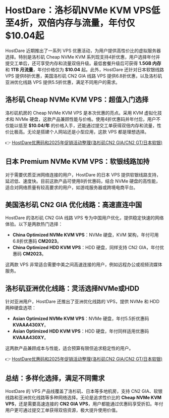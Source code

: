 # HostDare：洛杉矶NVMe KVM VPS低至4折，双倍内存与流量，年付仅$10.04起

HostDare 近期推出了一系列 VPS 优惠活动，为用户提供高性价比的虚拟服务器选择。特别是洛杉矶 Cheap NVMe KVM 系列现支持4折优惠，用户选择年付并提交工单后，还可享受内存和流量双倍升级。最低套餐升级后可获得 **1.5GB 内存** 和 **1TB 月流量**，年付价格仅为 **$10.04** 起。此外，HostDare 还针对日本软银线路 VPS 提供8折优惠，美国洛杉矶 CN2 GIA 线路 VPS 提供6.8折优惠，以及洛杉矶亚洲优化线路 VPS 提供5.5折优惠，满足不同用户的需求。

## 洛杉矶 Cheap NVMe KVM VPS：超值入门选择

洛杉矶机房的 Cheap NVMe KVM VPS 是本次优惠的亮点。采用 KVM 虚拟化技术和 NVMe 硬盘，这款产品兼顾性能与价格。使用4折优惠码并年付后，用户不仅能以低至 **$10.04/年** 的价格入手，还能通过提交工单获得双倍内存和流量，性价比极高。无论是搭建个人网站还是小型应用，这款 VPS 都是理想选择。

👉 [HostDare优惠码和2025年促销活动整理(洛杉矶CN2 GIA/CN2 GT/日本软银)](https://bit.ly/hostdare)

## 日本 Premium NVMe KVM VPS：软银线路加持

对于需要优质亚洲网络连接的用户，HostDare 的日本 VPS 提供软银线路支持，延迟低、速度快。目前这款产品可使用8折优惠码，结合 NVMe 硬盘的高性能，适合对网络质量有较高要求的用户，如游戏服务器或跨境电商平台。

## 美国洛杉矶 CN2 GIA 优化线路：高速直连中国

HostDare 的洛杉矶 CN2 GIA 线路 VPS 专为中国用户优化，提供稳定快速的网络体验。以下是两款热门选择：

- **China Optimized NVMe KVM VPS**：NVMe 硬盘，KVM 架构，年付可用6.8折优惠码 **CM2023**。
- **China Optimized HDD KVM VPS**：HDD 硬盘，同样支持 CN2 GIA，年付优惠码 **CM2023**。

这两款 VPS 非常适合需要中美之间高速连接的用户，例如远程办公或视频流媒体服务。

## 洛杉矶亚洲优化线路：灵活选择NVMe或HDD

针对亚洲用户，HostDare 还推出了亚洲优化线路的 VPS，提供 NVMe 和 HDD 两种硬盘选项：

- **Asian Optimized NVMe KVM VPS**：NVMe 硬盘，年付5.5折优惠码 **KVAAA430XY**。
- **Asian Optimized HDD KVM VPS**：HDD 硬盘，年付同样适用优惠码 **KVAAA430XY**。

这两款产品兼顾成本与性能，适合预算有限但追求稳定性的用户。

👉 [HostDare优惠码和2025年促销活动整理(洛杉矶CN2 GIA/CN2 GT/日本软银)](https://bit.ly/hostdare)

## 总结：多样化选择，满足不同需求

HostDare 的 VPS 产品线覆盖了洛杉矶、日本等多地机房，支持 CN2 GIA、软银线路和亚洲优化线路等多种网络选择。无论是追求性价比的 **Cheap NVMe KVM VPS**，还是需要高速连接的 **CN2 GIA VPS**，用户都能通过优惠码享受折扣。年付用户更可通过提交工单获得双倍资源，极大提升使用价值。